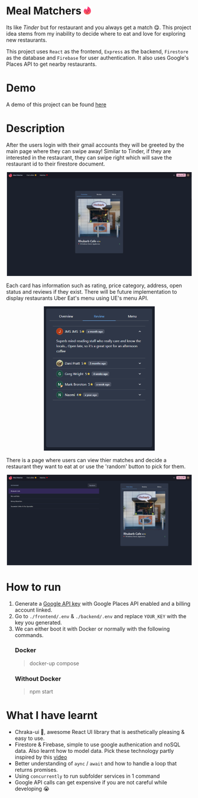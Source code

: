 # Meal Matchers <img src="./frontend/src/Icons/tinderEats.svg" alt="drawing" width="20"/>
Its like *Tinder* but for restaurant and you always get a match 😋. This project idea stems from my inability to decide where to eat and love for exploring new restaurants.

This project uses `React` as the frontend, `Express` as the backend, `Firestore` as the database and `Firebase` for user authentication. It also uses Google's Places API to get nearby restaurants. 

# Demo
A demo of this project can be found [here](https://drive.google.com/file/d/1cAlvxHhAGJXi15AjkgUKm8tW-myaw2sI/view?usp=sharing)

# Description
After the users login with their gmail accounts they will be greeted by the main page where they can swipe away! Similar to Tinder, if they are interested in the restaurant, they can swipe right which will save the restaurant id to their firestore document.
<p align="center">
 <img src="./pics/HomePage.png" alt="drawing" width="500" />
</p>

Each card has information such as rating, price category, address, open status and reviews if they exist. There will be future implementation to display restaurants Uber Eat's menu using UE's menu API. 

<p align="center">
 <img src="./pics/Reviews.png" alt="drawing" width="300" />
</p>

There is a page where users can view thier matches and decide a restaurant they want to eat at or use the 'random' button to pick for them. 
<p align="center">
 <img src="./pics/MatchPage.png" alt="drawing" width="500" />
</p>

# How to run
1. Generate a [Google API key](https://support.google.com/googleapi/answer/6158862?hl=en) with Google Places API enabled and a billing account linked. 
2. Go to `./frontend/.env` & `./backend/.env` and replace `YOUR_KEY` with the key you generated. 
3. We can either boot it with Docker or normally with the following commands.
    ### Docker
    > docker-up compose
    ### Without Docker
    > npm start

# What I have learnt
- Chraka-ui 💖, awesome React UI library that is aesthetically pleasing & easy to use.
- Firestore & Firebase, simple to use google authenication and noSQL data. Also learnt how to model data. Pick these technology partly inspired by this [video](https://www.youtube.com/watch?v=zQyrwxMPm88)
- Better understanding of `aync` / `await` and how to handle a loop that returns promises.
- Using `concurrently` to run subfolder services in 1 command
- Google API calls can get expensive if you are not careful while developing 😭
